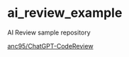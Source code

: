 # ai_review_example
AI Review sample repository

[anc95/ChatGPT-CodeReview](https://github.com/anc95/ChatGPT-CodeReview)
